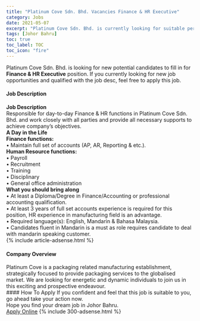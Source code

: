 ```yaml
---
title: "Platinum Cove Sdn. Bhd. Vacancies Finance & HR Executive" 
category: Jobs 
date: 2021-05-07 
excerpt: "Platinum Cove Sdn. Bhd. is currently looking for suitable person to fill in the Finance & HR Executive which based in Johor Bahru" 
tags: [Johor Bahru] 
toc: true 
toc_label: TOC 
toc_icon: "fire" 
--- 
```


<p>Platinum Cove Sdn. Bhd. is looking for new potential candidates to fill in for <b>Finance & HR Executive</b> position. If you currently looking for new job opportunities and qualified with the job desc, feel free to apply this job.
</p><div><div><h4>Job Description</h4></div><div><div><span><div><div><div><strong>Job Description</strong></div><div>Responsible for day-to-day Finance &amp; HR functions in Platinum Cove Sdn. Bhd. and work closely with all parties and provide all necessary supports to achieve company&#8217;s objectives.</div><div><strong>A Day in the Life</strong></div><div><strong>Finance functions:</strong><br>&#8226; Maintain full set of accounts (AP, AR, Reporting &amp; etc.).</div><div><strong>Human Resource functions:</strong><br>&#8226; Payroll<br>&#8226; Recruitment<br>&#8226; Training<br>&#8226; Disciplinary<br>&#8226; General office administration</div><div><strong>What you should bring along</strong></div>&#8226; At least a Diploma/Degree in Finance/Accounting or professional accounting qualification.<br>&#8226; At least 3 years of full set accounts experience is required for this position, HR experience in manufacturing field is an advantage.<br>&#8226; Required language(s): English, Mandarin &amp; Bahasa Malaysia.<br>&#8226; Candidates fluent in Mandarin is a must as role requires candidate to deal with mandarin speaking customer.</div></div></span></div></div></div> 
{% include article-adsense.html %} 
<div><div><h4>Company Overview</h4></div><div><div><span><div><div>
	Platinum Cove is a packaging related manufacturing establishment, strategically focused to provide packaging services to the globalised market. We are looking for energetic and dynamic individuals to join us in this exciting and prospective endeavour.</div></div></span></div></div></div> 
#### How To Apply 
If you confident and feel that this job is suitable to you, go ahead take your action now. <br/> 
Hope you find your dream job in Johor Bahru. <br/> 
<a href="https://www.jobstreet.com.my/en/job/finance-hr-executive-4544204?jobId=jobstreet-my-job-4544204&" class="btn btn--info" target="_blank" rel="nofollow noopenner">Apply Online</a> 
{% include 300-adsense.html %} 
